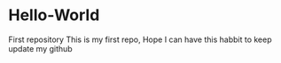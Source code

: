 # Hello-World
First repository
This is my first repo, Hope I can have this habbit to keep update my github
